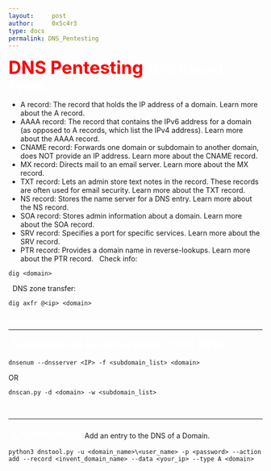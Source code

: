 ```yaml
---
layout:     post
author:     0x5c4r3
type: docs
permalink: DNS_Pentesting
---
```



<span style="font-size: 35px; color:red"><b>DNS Pentesting</b></span>
&nbsp;
<span style="font-size: 25px; color:white"><b>DNS Record Types</b></span>
- A record: The record that holds the IP address of a domain. Learn more about the A record.
- AAAA record: The record that contains the IPv6 address for a domain (as opposed to A records, which list the IPv4 address). Learn more about the AAAA record.
- CNAME record: Forwards one domain or subdomain to another domain, does NOT provide an IP address. Learn more about the CNAME record.
- MX record: Directs mail to an email server. Learn more about the MX record.
- TXT record: Lets an admin store text notes in the record. These records are often used for email security. Learn more about the TXT record.
- NS record: Stores the name server for a DNS entry. Learn more about the NS record.
- SOA record: Stores admin information about a domain. Learn more about the SOA record.
- SRV record: Specifies a port for specific services. Learn more about the SRV record.
- PTR record: Provides a domain name in reverse-lookups. Learn more about the PTR record.
&nbsp;
Check info:
```shell
dig <domain>
```
&nbsp;
DNS zone transfer:
```shell
dig axfr @<ip> <domain>
```
&nbsp;

---
&nbsp;
<span style="font-size: 25px; color:white"><b>Subdomain Enumeration from DNS</b></span>
```shell
dnsenum --dnsserver <IP> -f <subdomain_list> <domain>
```
OR
```shell
dnscan.py -d <domain> -w <subdomain_list>
```
&nbsp;

---
&nbsp;
<span style="font-size: 25px; color:white"><b>Commands</b></span>
Add an entry to the DNS of a Domain.
```shell
python3 dnstool.py -u <domain_name>\<user_name> -p <password> --action add --record <invent_domain_name> --data <your_ip> --type A <domain>
```
